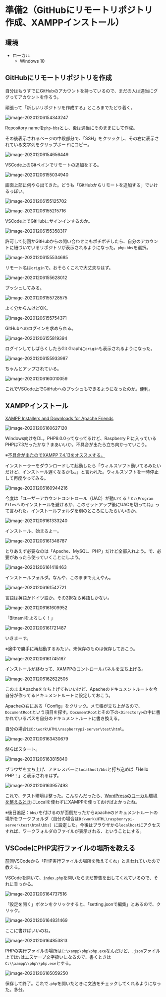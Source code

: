 # 準備2（GitHubにリモートリポジトリ作成、XAMPPインストール）

## 環境

* ローカル
  * Windows 10

## GitHubにリモートリポジトリを作成

自分はもうすでにGitHubのアカウントを持っているので、まだの人は適当にググってアカウントを作ろう。

頑張って「新しいリポジトリを作成する」ところまでたどり着く。

![image-20201206154343247](image/preparation2/rs-image-20201206154343247.png)

Repository nameを`php-bbs`とし、後は適当にそのままにして作成。

その後表示されるページの中段部分で、「SSH」をクリックし、その右に表示されている文字列をクリップボードにコピー。

![image-20201206154656449](image/preparation2/rs-image-20201206154656449.png)

VSCode上のGitペインでリモートの追加をする。

![image-20201206155034940](image/preparation2/image-20201206155034940.png)

画面上部に何やら出てきた。どうも「GitHubからリモートを追加する」でいけるっぽい。

![image-20201206155125702](image/preparation2/rs-image-20201206155125702.png)

![image-20201206155215716](image/preparation2/rs-image-20201206155215716.png)

VSCode上でGitHubにサインインするのか。

![image-20201206155358317](image/preparation2/image-20201206155358317.png)

許可して何回かGitHubからの問い合わせにもポチポチしたら、自分のアカウントに紐づいているリポジトリが表示されるようになった。`php-bbs`を選択。

![image-20201206155534685](image/preparation2/image-20201206155534685.png)

リモート名は`origin`で。おそらくこれで大丈夫なはず。

![image-20201206155628012](image/preparation2/image-20201206155628012.png)

プッシュしてみる。

![image-20201206155728575](image/preparation2/image-20201206155728575.png)

よく分からんけどOK。

![image-20201206155754371](image/preparation2/image-20201206155754371.png)

GitHubへのログインを求められる。

![image-20201206155819394](image/preparation2/image-20201206155819394.png)

ログインしてしばらくしたらGit Graphに`origin`も表示されるようになった。

![image-20201206155933987](image/preparation2/image-20201206155933987.png)

ちゃんとアップされている。

![image-20201206160010059](image/preparation2/rs-image-20201206160010059.png)

これでVSCode上でGitHubへのプッシュもできるようになったのか。便利。

## XAMPPインストール

[XAMPP Installers and Downloads for Apache Friends](https://www.apachefriends.org/jp/index.html)

![image-20201206160627120](image/preparation2/rs-image-20201206160627120.png)

Windows向けをDL。PHP8.0.0ってなってるけど、Raspberry Piに入っているPHPは7.3だったかな？まあいいか。不具合が出たら立ち向かっていこう。

※[不具合が出たのでXAMPP 7.4.13をオススメする。](troubleshooting1.html)

インストーラーをダウンロードして起動したら「ウィルスソフト動いてるみたいだけど、インストール遅くなるかも。」と言われた。ウィルスソフトを一時停止して再度やってみる。

![image-20201206160944216](image/preparation2/image-20201206160944216.png)

今度は「ユーザーアカウントコントロール（UAC）が動いてる！`C:\Program Files`へのインストールを避けるか、このセットアップ後にUACを切ってね」って言われた。インストールフォルダを別のところにしたらいいのか。

![image-20201206161333240](image/preparation2/image-20201206161333240.png)

インストール、始まるよー。

![image-20201206161348787](image/preparation2/image-20201206161348787.png)

とりあえず必要なのは「Apache、MySQL、PHP」だけど全部入れよう。で、必要があったら使っていくことにしよう。

![image-20201206161418463](image/preparation2/image-20201206161418463.png)

インストールフォルダ。なんや、このままでええやん。

![image-20201206161542721](image/preparation2/image-20201206161542721.png)

言語は英語かドイツ語か。その2択なら英語しかない。

![image-20201206161609952](image/preparation2/image-20201206161609952.png)

「Bitnamiをよろしく！」

![image-20201206161721487](image/preparation2/image-20201206161721487.png)

いきまーす。

※途中で勝手に再起動するみたい。未保存のものは保存しておこう。

![image-20201206161745187](image/preparation2/image-20201206161745187.png)

インストールが終わって、XAMPPのコントロールパネルを立ち上げる。

![image-20201206162622505](image/preparation2/image-20201206162622505.png)

このままApacheを立ち上げてもいいけど、Apacheのドキュメントルートを今自分が作ってるドキュメントルートに設定しておこう。

Apacheの右にある「Config」をクリック。メモ帳が立ち上がるので、`DocumentRoot`という項目を探す。`DocumentRoot`とその下の`<Directory>`の中に書かれているパスを自分のドキュメントルートに書き換える。

自分の場合は`D:\work\HTML\raspberrypi-server\test\html`。

![image-20201206163430679](image/preparation2/image-20201206163430679.png)

然らばスタート。

![image-20201206163815840](image/preparation2/image-20201206163815840.png)

ブラウザを立ち上げ、アドレスバーに`localhost/bbs`と打ち込めば「Hello PHP！」と表示されるはず。

![image-20201206163957493](image/preparation2/image-20201206163957493.png)

これで、テスト環境は整った。こんなんだったら、[WordPressのローカル環境を整えるとき](../wordpress/localenvironment.html)にLocalを使わずにXAMPPを使っておけばよかったね。

※後日追記：`bbs/`を付けるのが面倒だったからapacheのドキュメントルートの場所をワークフォルダ（自分の場合は`D:\work\HTML\raspberrypi-server\test\html\bbs`）に設定した。今後はブラウザから`localhost`にアクセスすれば、ワークフォルダのファイルが表示される、ということにする。

## VSCodeにPHP実行ファイルの場所を教える

[前回](preparation.html)VSCodeから「PHP実行ファイルの場所を教えてくれ」と言われていたので教える。

VSCodeを開いて、`index.php`を開いたらまだ警告を出してくれているので、それに乗っかる。

![image-20201206164737516](image/preparation2/image-20201206164737516.png)

「設定を開く」ボタンをクリックすると、「setting.jsonで編集」とあるので、クリック。

![image-20201206164831469](image/preparation2/image-20201206164831469.png)

ここに書けばいいのね。

![image-20201206164853813](image/preparation2/image-20201206164853813.png)

PHPの実行ファイルの場所は`C:\xampp\php\php.exe`なんだけど、`.json`ファイル上では`\`はエスケープ文字扱いになるので、書くときは`C:\\xampp\\php\\php.exe`とする。

![image-20201206165059250](image/preparation2/image-20201206165059250.png)

保存して終了。これで`.php`を開いたときに文法をチェックしてくれるようになった。多分。